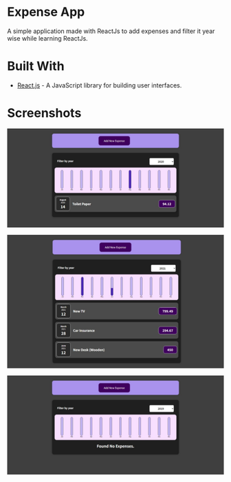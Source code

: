 # Expense App

A simple application made with ReactJs to add expenses and filter it year wise while learning ReactJs.

# Built With

- [React.js](https://reactjs.org/) - A JavaScript library for building user interfaces.

# Screenshots
![Screenshot 1](screenshots/SCREENSHOT1.jpeg)

![Screenshot 2](screenshots/SCREENSHOT2.jpeg)

![Screenshot 3](screenshots/SCREENSHOT3.jpeg)